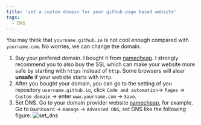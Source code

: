 ```yaml
---
title: 'set a custom domain for your github page based website'
tags:
  - DNS
---
```


You may think that `yourname.github.io` is not cool enough compared with `yourname.com`. No worries, we can change the domain.

1. Buy your prefered domain. I bought it from [namecheap](https://www.namecheap.com/). I strongly recommend you to also buy the SSL which can make your website more safe by starting with `https` instead of `http`. Some browsers will alear **unsafe** if your website starts with `http`.
2. After you bought your domain, you can go to the setting of you repository `username.github.io`, click `Code and automation`-> `Pages` -> `Custom domain` -> enter `www.yourname.com` -> `Save`.
3. Set DNS. Go to your domain provider website [namecheap](https://www.namecheap.com/), for example. Go to `Dashboard` -> `manage` -> `Advanced DNS`, set DNS like the following figure.
   ![set_dns](images/set_dns.png)


